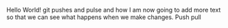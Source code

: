 Hello World! git pushes and pulse and how
I am now going to add more text so that we can see what happens when we make changes. 
Push pull 